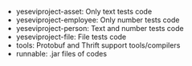 - yeseviproject-asset: Only text tests code
- yeseviproject-employee: Only number tests code
- yeseviproject-person: Text and number tests code
- yeseviproject-file: File tests code
- tools: Protobuf and Thrift support tools/compilers
- runnable: .jar files of codes

